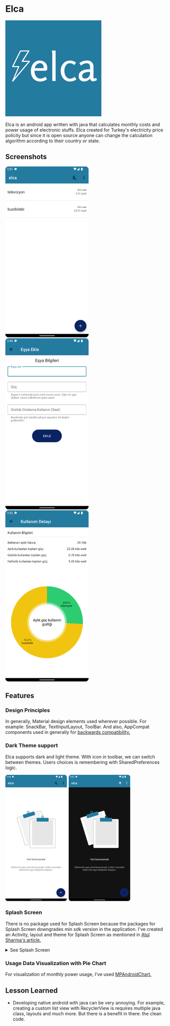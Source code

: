 # Elca

![Elca app icon](assets/elca-icon.png)

Elca is an android app written with java that calculates monthly costs and power usage of electronic stuffs. Elca created for Turkey's electricity price policity but since it is open source anyone can change the calculation algorithm according to their country or state. 


## Screenshots

<div>
  <img src="assets/main-activity-with-data.png" width="260"/>
  <img src="assets/add-item-activity.png" width="260"/>
  <img src="assets/detail-activity.png" width="260"/>
</div>


## Features

### Design Principles

In generally, Material design elements used wherever possible. For example: SnackBar, TextInputLayout, ToolBar. And also, AppCompat components used in generally for [backwards compatibility.](https://developer.android.com/training/backward-compatible-ui)


### Dark Theme support

Elca supports dark and light theme. With icon in toolbar, we can switch between themes. Users choices is remembering with SharedPreferences logic.

<div>
  <img src="assets/dark-light-theme.png" width="390" />
</div>


### Splash Screen

There is no package used for Splash Screen because the packages for Splash Screen downgrades min sdk version in the application. I've created an Activity, layout and theme for Splash Screen as mentioned in [Atul Sharma's article.](https://medium.com/geekculture/implementing-the-perfect-splash-screen-in-android-295de045a8dc)

<details>
  <summary>See Splash Screen</summary>
  <div>
    <img src="assets/splash-screen.png" width="390" />
  </div>
</details>


### Usage Data Visualization with Pie Chart

For visualization of monthly power usage, I've used [MPAndroidChart.](https://github.com/PhilJay/MPAndroidChart/)


## Lesson Learned

* Developing native android with java can be very annoying. For example, creating a custom list view with RecyclerView is requires multiple java class, layouts and much more. But there is a benefit in there: the clean code.



